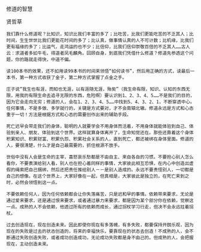 修道的智慧

贤哲草


    我们靠什么修道呢？比知识，知识比我们丰富的多了；比吃苦，比我们更能吃苦的不乏其人；比时间，生生世世比我们更能花时间的多了；比认真，做事情认真的人不可计数；比机缘，比我们更有福缘的多了；比运气，走鸿运的也不少；比信仰，比我们信仰崇敬百倍的不乏其人……古人云：求道者多如牛毛，得道者凤毛麟角。回顾自身，到底我们凭借什么修道？修道先参透这个问题，你的路就走得快，中道不偏。

    读100本书的效果，还不如用读99本书的时间来领悟“如何读书”，然后用正确的方式，读最后一本书，第一种方式收获了金子，第二种方式掌握了点金之手。

    庄子说“我生也有涯，而知也无涯，以有涯随无涯，殆矣”（我生命有限，知识、认知的东西无限，用我的有限生命去追寻无限的东西，危险啊）要认识到1、2、3、4、5……不是我们的目的，因为它会走向无穷；修道的人，会在1、2、3、4、5……中找到5、4、3、2、1，不断穿透中心。任何事情，不是多做、多学就行的，关键是方式要对，才不会南辕北辙。修道永远是方式和心态重于一切！方法是根据方式和心态的需要创作出来的辅助手段。

    死亡迟早会带走我们的身体，聪明的人就要学会不用身体而活着，不用身体就能体验到自己、体验到亲人、朋友、体验到这个世界。这样就算身体离开了，生命知觉还在。那些还靠着这个身体积累知识、积累财富、积累仇怨、积累社会关系的人，直到死亡，都还被绑在身体里面。修道的人，要很清楚，什么才是自己最需要的，抓住根源不放手。

    世俗中没有人会是生命的主宰，喜怒哀乐愁都是不由自主、来自各自的习惯。不要担心别人怎么看你，不要表演给别人看，别人也在担心着同样的事情，大家彼此相互恐惧，在内心中创造出虚假的绳索把自己捆绑，然后还把责任推给别人－－是别人造成的。永远不要责怪别人，一切都是自己的想像。在这个世界上，大家好像在一起，但真相是，大家彼此是独立的，在死亡来到之时，必然会领悟到这一点。

    不要依赖任何人，因为任何依赖都会让你失落痛苦，只是迟和早的事情。依赖带来要求，无论是通过爱来要求，还是通过恨来要求，或者通过暴力来要求，都是因为某个部分你在依赖，觉察这一点。成熟的人不会依赖，他透过所有的依赖而成长，通过拐杖学习行走，但决不会永远拄着拐杖。

    过去创造现在，现在创造未来。因此即使你现在有多落魄，有多失败，都要保持开朗乐观，因为现在的失败是过去的状态创造的，将来的幸福快乐，要靠现在的状态去创造！不成熟的人，会不断通过失败创造失败，或者成功创造成功，无论成功失败都是身不由己的。但成熟的人，会把握现在，主动创造未来。



